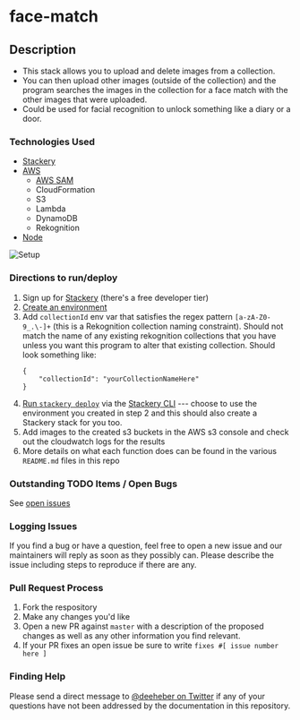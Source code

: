 # face-match

## Description
- This stack allows you to upload and delete images from a collection.
- You can then upload other images (outside of the collection) and the program searches the images in the collection for a face match with the other images that were uploaded.
- Could be used for facial recognition to unlock something like a diary or a door.

### Technologies Used
- [Stackery](https://www.stackery.io/)
- [AWS](https://aws.amazon.com/)
  - [AWS SAM](https://aws.amazon.com/serverless/sam/)
  - CloudFormation
  - S3
  - Lambda
  - DynamoDB
  - Rekognition
- [Node](https://nodejs.org/en/)

![Setup](https://user-images.githubusercontent.com/12616554/63046958-42611880-be88-11e9-97ac-cc34a1d5de52.png)

### Directions to run/deploy
1. Sign up for [Stackery](https://www.stackery.io/) (there's a free developer tier)
2. [Create an environment](https://docs.stackery.io/docs/using-stackery/environments/)
3. Add `collectionId` env var that satisfies the regex pattern `[a-zA-Z0-9_.\-]+` (this is a Rekognition collection naming constraint). Should not match the name of any existing rekognition collections that you have unless you want this program to alter that existing collection. Should look something like:
    ```
    {
        "collectionId": "yourCollectionNameHere"
    }
    ```
4. [Run `stackery deploy`](https://docs.stackery.io/docs/api/cli/stackery_deploy/) via the [Stackery CLI](https://docs.stackery.io/docs/using-stackery/cli/) --- choose to use the environment you created in step 2 and this should also create a Stackery stack for you too.
5. Add images to the created s3 buckets in the AWS s3 console and check out the cloudwatch logs for the results
6. More details on what each function does can be found in the various `README.md` files in this repo

### Outstanding TODO Items / Open Bugs
See [open issues](https://github.com/deeheber/face-match/issues)

### Logging Issues
If you find a bug or have a question, feel free to open a new issue and our maintainers will reply as soon as they possibly can. Please describe the issue including steps to reproduce if there are any.

### Pull Request Process
1. Fork the respository
2. Make any changes you'd like
3. Open a new PR against `master` with a description of the proposed changes as well as any other information you find relevant.
4. If your PR fixes an open issue be sure to write `fixes #[ issue number here ]`

### Finding Help
Please send a direct message to [@deeheber on Twitter](https://twitter.com/deeheber) if any of your questions have not been addressed by the documentation in this repository.
